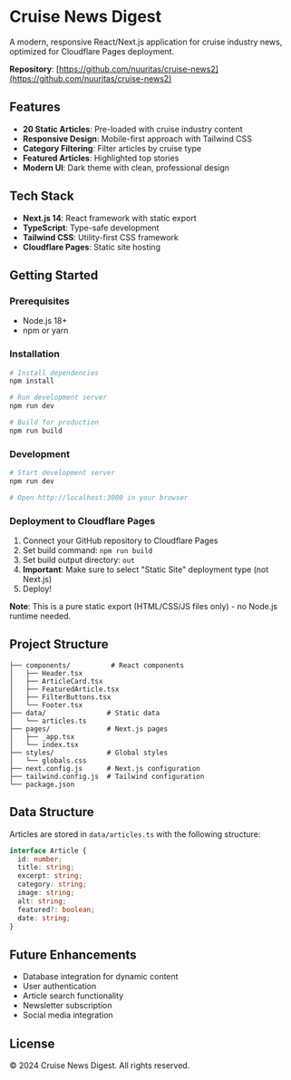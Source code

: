 # Cruise News Digest

A modern, responsive React/Next.js application for cruise industry news, optimized for Cloudflare Pages deployment.

**Repository**: [https://github.com/nuuritas/cruise-news2](https://github.com/nuuritas/cruise-news2)

## Features

- **20 Static Articles**: Pre-loaded with cruise industry content
- **Responsive Design**: Mobile-first approach with Tailwind CSS
- **Category Filtering**: Filter articles by cruise type
- **Featured Articles**: Highlighted top stories
- **Modern UI**: Dark theme with clean, professional design

## Tech Stack

- **Next.js 14**: React framework with static export
- **TypeScript**: Type-safe development
- **Tailwind CSS**: Utility-first CSS framework
- **Cloudflare Pages**: Static site hosting

## Getting Started

### Prerequisites

- Node.js 18+ 
- npm or yarn

### Installation

```bash
# Install dependencies
npm install

# Run development server
npm run dev

# Build for production
npm run build
```

### Development

```bash
# Start development server
npm run dev

# Open http://localhost:3000 in your browser
```

### Deployment to Cloudflare Pages

1. Connect your GitHub repository to Cloudflare Pages
2. Set build command: `npm run build`
3. Set build output directory: `out`
4. **Important**: Make sure to select "Static Site" deployment type (not Next.js)
5. Deploy!

**Note**: This is a pure static export (HTML/CSS/JS files only) - no Node.js runtime needed.

## Project Structure

```
├── components/          # React components
│   ├── Header.tsx
│   ├── ArticleCard.tsx
│   ├── FeaturedArticle.tsx
│   ├── FilterButtons.tsx
│   └── Footer.tsx
├── data/               # Static data
│   └── articles.ts
├── pages/              # Next.js pages
│   ├── _app.tsx
│   └── index.tsx
├── styles/             # Global styles
│   └── globals.css
├── next.config.js      # Next.js configuration
├── tailwind.config.js  # Tailwind configuration
└── package.json
```

## Data Structure

Articles are stored in `data/articles.ts` with the following structure:

```typescript
interface Article {
  id: number;
  title: string;
  excerpt: string;
  category: string;
  image: string;
  alt: string;
  featured?: boolean;
  date: string;
}
```

## Future Enhancements

- Database integration for dynamic content
- User authentication
- Article search functionality
- Newsletter subscription
- Social media integration

## License

© 2024 Cruise News Digest. All rights reserved.
